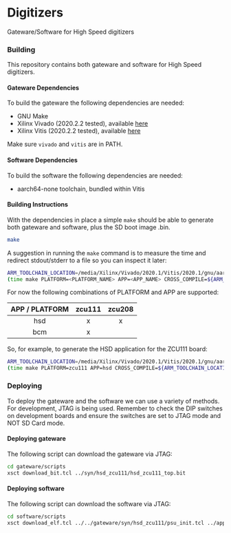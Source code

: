 Digitizers
==========

Gateware/Software for High Speed digitizers

### Building

This repository contains both gateware and software
for High Speed digitizers.

#### Gateware Dependencies

To build the gateware the following dependencies are needed:

* GNU Make
* Xilinx Vivado (2020.2.2 tested), available [here](https://www.xilinx.com/support/download/index.html/content/xilinx/en/downloadNav/vivado-design-tools.html)
* Xilinx Vitis (2020.2.2 tested), available [here](https://www.xilinx.com/support/download/index.html/content/xilinx/en/downloadNav/vitis.html)

Make sure `vivado` and `vitis` are in PATH.

#### Software Dependencies

To build the software the following dependencies are needed:

* aarch64-none toolchain, bundled within Vitis

#### Building Instructions

With the dependencies in place a simple `make` should be able to generate
both gateware and software, plus the SD boot image .bin.

```bash
make
```

A suggestion in running the `make` command is to measure the time
and redirect stdout/stderr to a file so you can inspect it later:

```bash
ARM_TOOLCHAIN_LOCATION=/media/Xilinx/Vivado/2020.1/Vitis/2020.1/gnu/aarch64/lin/aarch64-none
(time make PLATFORM=<PLATFORM_NAME> APP=<APP_NAME> CROSS_COMPILE=${ARM_TOOLCHAIN_LOCATION}/bin/aarch64-none-elf-; date) 2>&1 | tee make_output
```

For now the following combinations of PLATFORM and APP are supported:

| APP / PLATFORM | zcu111 | zcu208 |
|:--------------:|:------:|:------:|
|       hsd      |    x   |    x   |
|       bcm      |    x   |        |

So, for example, to generate the HSD application for the ZCU111 board:

```bash
ARM_TOOLCHAIN_LOCATION=/media/Xilinx/Vivado/2020.1/Vitis/2020.1/gnu/aarch64/lin/aarch64-none
(time make PLATFORM=zcu111 APP=hsd CROSS_COMPILE=${ARM_TOOLCHAIN_LOCATION}/bin/aarch64-none-elf-; date) 2>&1 | tee make_output
```

### Deploying

To deploy the gateware and the software we can use a variety of
methods. For development, JTAG is being used. Remember to check
the DIP switches on development boards and ensure the switches
are set to JTAG mode and NOT SD Card mode.

#### Deploying gateware

The following script can download the gateware via JTAG:

```bash
cd gateware/scripts
xsct download_bit.tcl ../syn/hsd_zcu111/hsd_zcu111_top.bit
```

#### Deploying software

The following script can download the software via JTAG:

```bash
cd software/scripts
xsct download_elf.tcl ../../gateware/syn/hsd_zcu111/psu_init.tcl ../app/hsd/hsd_zcu111.elf
```
